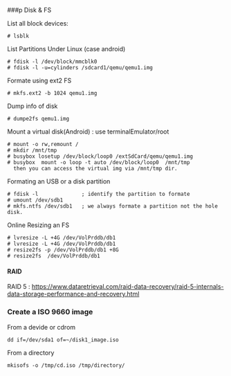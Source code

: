 ###p Disk & FS

List all block devices:
 
    # lsblk

List Partitions Under Linux (case android)

    # fdisk -l /dev/block/mmcblk0 
    # fdisk -l -u=cylinders /sdcard1/qemu/qemu1.img

Formate using ext2 FS
 
    # mkfs.ext2 -b 1024 qemu1.img
 
Dump info of disk
 
    # dumpe2fs qemu1.img


Mount a virtual disk(Android) : use terminalEmulator/root

    # mount -o rw,remount /
    # mkdir /mnt/tmp
    # busybox losetup /dev/block/loop0 /extSdCard/qemu/qemu1.img
    # busybox  mount -o loop -t auto /dev/block/loop0  /mnt/tmp
      then you can access the virtual img via /mnt/tmp dir.

Formating an USB or a disk partition

    # fdisk -l              ; identify the partition to formate
    # umount /dev/sdb1
    # mkfs.ntfs /dev/sdb1   ; we always formate a partition not the hole disk.
 
Online Resizing an FS

    # lvresize -L +4G /dev/VolPrddb/db1
    # lvresize -L +4G /dev/VolPrddb/db1
    # resize2fs -p /dev/VolPrddb/db1 +8G
    # resize2fs  /dev/VolPrddb/db1


#### RAID
RAID 5 : https://www.dataretrieval.com/raid-data-recovery/raid-5-internals-data-storage-performance-and-recovery.html

### Create a ISO 9660 image
From a devide or cdrom 

    dd if=/dev/sda1 of=~/disk1_image.iso

From a directory  
   
    mkisofs -o /tmp/cd.iso /tmp/directory/ 
